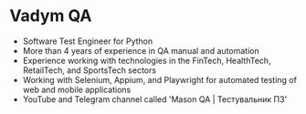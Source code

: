# Vadym QA

- Software Test Engineer for Python
- More than 4 years of experience in QA manual and automation
- Experience working with technologies in the FinTech, HealthTech, RetailTech, and SportsTech sectors
- Working with Selenium, Appium, and Playwright for automated testing of web and mobile applications
- YouTube and Telegram channel called 'Mason QA | Тестувальник ПЗ'
